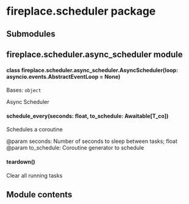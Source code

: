 # fireplace.scheduler package

## Submodules

## fireplace.scheduler.async_scheduler module


#### class fireplace.scheduler.async_scheduler.AsyncScheduler(loop: asyncio.events.AbstractEventLoop = None)
Bases: `object`

Async Scheduler


#### schedule_every(seconds: float, to_schedule: Awaitable[T_co])
Schedules a coroutine

@param seconds: Number of seconds to sleep between tasks; float
@param to_schedule: Coroutine generator to schedule


#### teardown()
Clear all running tasks

## Module contents
